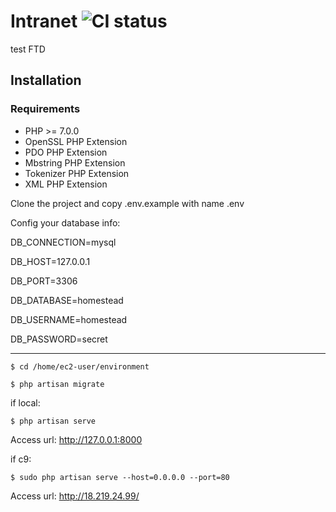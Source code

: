 # Intranet ![CI status](https://img.shields.io/badge/build-passing-brightgreen.svg)

test FTD

## Installation

### Requirements
* PHP >= 7.0.0
* OpenSSL PHP Extension
* PDO PHP Extension
* Mbstring PHP Extension
* Tokenizer PHP Extension
* XML PHP Extension

Clone the project and copy .env.example with name .env

Config your database info:

DB_CONNECTION=mysql

DB_HOST=127.0.0.1

DB_PORT=3306

DB_DATABASE=homestead

DB_USERNAME=homestead

DB_PASSWORD=secret

--------------------------------------------
`$ cd /home/ec2-user/environment`

`$ php artisan migrate`

if local:

`$ php artisan serve`

Access url: http://127.0.0.1:8000


if c9:

`$ sudo php artisan serve --host=0.0.0.0 --port=80`

Access url: http://18.219.24.99/
